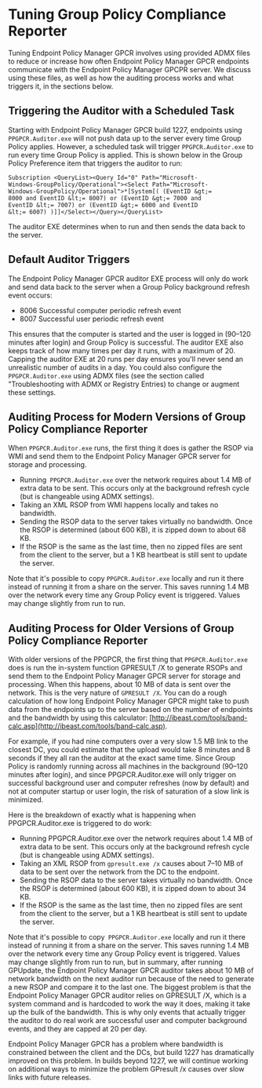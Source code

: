 # Tuning Group Policy Compliance Reporter

Tuning Endpoint Policy Manager GPCR involves using provided ADMX files to reduce or increase how
often Endpoint Policy Manager GPCR endpoints communicate with the Endpoint Policy Manager GPCPR
server. We discuss using these files, as well as how the auditing process works and what triggers
it, in the sections below.

## Triggering the Auditor with a Scheduled Task

Starting with Endpoint Policy Manager GPCR build 1227, endpoints using `PPGPCR.Auditor.exe` will not
push data up to the server every time Group Policy applies. However, a scheduled task will trigger
`PPGPCR.Auditor.exe` to run every time Group Policy is applied. This is shown below in the Group
Policy Preference item that triggers the auditor to run:

```
Subscription <QueryList><Query Id="0" Path="Microsoft-
Windows-GroupPolicy/Operational"><Select Path="Microsoft-
Windows-GroupPolicy/Operational">*[System[( (EventID &gt;= 
8000 and EventID &lt;= 8007) or (EventID &gt;= 7000 and 
EventID &lt;= 7007) or (EventID &gt;= 6000 and EventID 
&lt;= 6007) )]]</Select></Query></QueryList>
```

The auditor EXE determines when to run and then sends the data back to the server.

## Default Auditor Triggers

The Endpoint Policy Manager GPCR auditor EXE process will only do work and send data back to the
server when a Group Policy background refresh event occurs:

- 8006 Successful computer periodic refresh event
- 8007 Successful user periodic refresh event

This ensures that the computer is started and the user is logged in (90–120 minutes after login) and
Group Policy is successful. The auditor EXE also keeps track of how many times per day it runs, with
a maximum of 20. Capping the auditor EXE at 20 runs per day ensures you'll never send an unrealistic
number of audits in a day. You could also configure the `PPGPCR.Auditor.exe` using ADMX files (see
the section called "Troubleshooting with ADMX or Registry Entries) to change or augment these
settings.

## Auditing Process for Modern Versions of Group Policy Compliance Reporter

When `PPGPCR.Auditor.exe` runs, the first thing it does is gather the RSOP via WMI and send them to
the Endpoint Policy Manager GPCR server for storage and processing.

- Running` PPGPCR.Auditor.exe` over the network requires about 1.4 MB of extra data to be sent. This
  occurs only at the background refresh cycle (but is changeable using ADMX settings).
- Taking an XML RSOP from WMI happens locally and takes no bandwidth.
- Sending the RSOP data to the server takes virtually no bandwidth. Once the RSOP is determined
  (about 600 KB), it is zipped down to about 68 KB.
- If the RSOP is the same as the last time, then no zipped files are sent from the client to the
  server, but a 1 KB heartbeat is still sent to update the server.

Note that it's possible to copy `PPGPCR.Auditor.exe` locally and run it there instead of running it
from a share on the server. This saves running 1.4 MB over the network every time any Group Policy
event is triggered. Values may change slightly from run to run.

## Auditing Process for Older Versions of Group Policy Compliance Reporter

With older versions of the PPGPCR, the first thing that `PPGPCR.Auditor.exe` does is run the
in-system function GPRESULT /X to generate RSOPs and send them to the Endpoint Policy Manager GPCR
server for storage and processing. When this happens, about 10 MB of data is sent over the network.
This is the very nature of `GPRESULT /X`. You can do a rough calculation of how long Endpoint Policy
Manager GPCR might take to push data from the endpoints up to the server based on the number of
endpoints and the bandwidth by using this calculator:
[http://ibeast.com/tools/band-calc.asp](http://ibeast.com/tools/band-calc.asp).

For example, if you had nine computers over a very slow 1.5 MB link to the closest DC, you could
estimate that the upload would take 8 minutes and 8 seconds if they all ran the auditor at the exact
same time. Since Group Policy is randomly running across all machines in the background (90–120
minutes after login), and since PPGPCR.Auditor.exe will only trigger on successful background user
and computer refreshes (now by default) and not at computer startup or user login, the risk of
saturation of a slow link is minimized.

Here is the breakdown of exactly what is happening when PPGPCR.Auditor.exe is triggered to do work:

- Running PPGPCR.Auditor.exe over the network requires about 1.4 MB of extra data to be sent. This
  occurs only at the background refresh cycle (but is changeable using ADMX settings).
- Taking an XML RSOP from `gpresult.exe /x` causes about 7–10 MB of data to be sent over the network
  from the DC to the endpoint.
- Sending the RSOP data to the server takes virtually no bandwidth. Once the RSOP is determined
  (about 600 KB), it is zipped down to about 34 KB.
- If the RSOP is the same as the last time, then no zipped files are sent from the client to the
  server, but a 1 KB heartbeat is still sent to update the server.

Note that it's possible to copy` PPGPCR.Auditor.exe` locally and run it there instead of running it
from a share on the server. This saves running 1.4 MB over the network every time any Group Policy
event is triggered. Values may change slightly from run to run, but in summary, after running
GPUpdate, the Endpoint Policy Manager GPCR auditor takes about 10 MB of network bandwidth on the
next auditor run because of the need to generate a new RSOP and compare it to the last one. The
biggest problem is that the Endpoint Policy Manager GPCR auditor relies on GPRESULT /X, which is a
system command and is hardcoded to work the way it does, making it take up the bulk of the
bandwidth. This is why only events that actually trigger the auditor to do real work are successful
user and computer background events, and they are capped at 20 per day.

Endpoint Policy Manager GPCR has a problem where bandwidth is constrained between the client and the
DCs, but build 1227 has dramatically improved on this problem. In builds beyond 1227, we will
continue working on additional ways to minimize the problem GPresult /x causes over slow links with
future releases.
